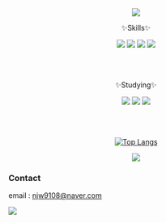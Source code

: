 <div align="center">
  <img src="https://capsule-render.vercel.app/api?type=wave&color=auto&height=300&section=header&text=JinWoo's_Github&fontSize=90" />

  ✨Skills✨
  
  <img src="https://img.shields.io/badge/Flutter-02569B?style=flat&logo=Flutter&logoColor=white" />
 <img src="https://img.shields.io/badge/Dart-0175C2?style=flat&logo=Dart&logoColor=white" />
  <img src="https://img.shields.io/badge/Firebase-FFCA28?style=flat&logo=Firebase&logoColor=white" />
  <img src="https://img.shields.io/badge/C++-MFC-blue.svg?style=flat&logo=c%2B%2B&logoColor=white" />

  <br><br/>
  
  ✨Studying✨
  
  <img src="https://img.shields.io/badge/HTML5-E34F26?style=flat&logo=HTML5&logoColor=white" />
 <img src="https://img.shields.io/badge/CSS3-1572B6?style=flat&logo=CSS3&logoColor=white" />
  <img src="https://img.shields.io/badge/JavaScript-F7DF1E?style=flat&logo=JavaScript&logoColor=white" />
  
  <br><br/>
  
  [![Top Langs](https://github-readme-stats.vercel.app/api/top-langs/?username=njw9108&layout=compact)](https://github.com/njw9108/github-readme-stats)
  
  <img src="https://github-readme-stats.vercel.app/api?username=njw9108&show_icons=true">
  
</div>

### Contact

email : <njw9108@naver.com>

[<img src="https://img.shields.io/badge/Blog-FF9800?style=flat&logo=Blogger&logoColor=white" />](https://njwstudy.com/)
<br><br/>
